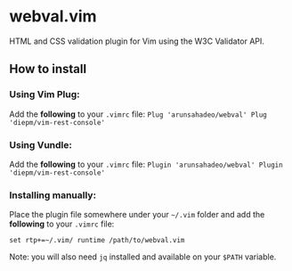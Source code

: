 # webval.vim

HTML and CSS validation plugin for Vim using the W3C Validator API.
## How to install

### Using Vim Plug:

Add the **following** to your `.vimrc` file:
``
Plug 'arunsahadeo/webval'
Plug 'diepm/vim-rest-console'
``

### Using Vundle:

Add the **following** to your `.vimrc` file:
``
Plugin 'arunsahadeo/webval'
Plugin 'diepm/vim-rest-console'
``

### Installing manually:

Place the plugin file somewhere under your `~/.vim` folder and add the **following** to your `.vimrc` file:

`set rtp+=~/.vim/
runtime /path/to/webval.vim`

Note: you will also need `jq` installed and available on your `$PATH` variable.
